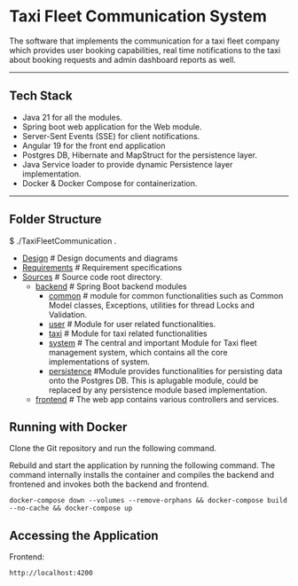# Taxi Fleet Communication System

The software that implements the communication for a taxi fleet company which provides user booking capabilities, real time notifications to the taxi about booking requests and admin dashboard reports as well.

---

## Tech Stack

- Java 21 for all the modules.
- Spring boot web application for the Web module.
- Server-Sent Events (SSE) for client notifications.
- Angular 19 for the front end application
- Postgres DB, Hibernate and MapStruct for the persistence layer.
- Java Service loader to provide dynamic Persistence layer implementation.
- Docker & Docker Compose for containerization.

---

## Folder Structure
$ ./TaxiFleetCommunication
.
 * [Design](./Design) # Design documents and diagrams 
 * [Requirements](./Requirements) # Requirement specifications
 * [Sources](./Sources) # Source code root directory.
   *  [backend](./Sources/com.pal.taxi.management) # Spring Boot backend modules
      *  [common](./Sources/com.pal.taxi.management/common) # module for common functionalities such as Common Model classes, Exceptions, utilities for thread Locks and Validation.
      *  [user](./Sources/com.pal.taxi.management/user) # Module for user related functionalities.
      *  [taxi](./Sources/com.pal.taxi.management/taxi) # Module for taxi related functionalities
      *  [system](./Sources/com.pal.taxi.management/system) # The central and important Module for Taxi fleet management system, which contains all the core implementations of system.
      *  [persistence](./Sources/com.pal.taxi.management/persistence) #Module provides functionalities for persisting data onto the Postgres DB. This is aplugable module, could be replaced by any persistence module based implementation.
   * [frontend](./Sources/taxi-fleet-frontend/) # The web app contains various controllers and services.

## Running with Docker

Clone the Git repository and run the following command.

Rebuild and start the application by running the following command. The command internally installs the container and compiles the backend and frontened and invokes both the backend and frontend.

```
docker-compose down --volumes --remove-orphans && docker-compose build --no-cache && docker-compose up
```

## Accessing the Application
Frontend: 
```
http://localhost:4200
```